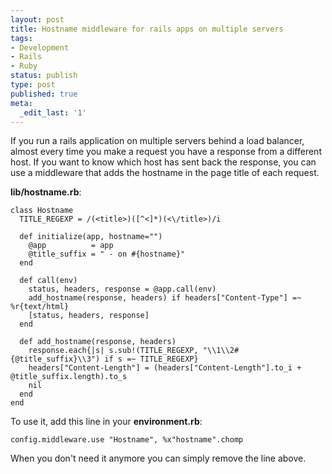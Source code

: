```yaml
---
layout: post
title: Hostname middleware for rails apps on multiple servers
tags:
- Development
- Rails
- Ruby
status: publish
type: post
published: true
meta:
  _edit_last: '1'
---
```

If you run a rails application on multiple servers behind a load balancer, almost every time you make a request you have a response from a different host. If you want to know which host has sent back the response, you can use a middleware that adds the hostname in the page title of each request.

<strong>lib/hostname.rb</strong>:

    class Hostname
      TITLE_REGEXP = /(<title>)([^<]*)(<\/title>)/i

      def initialize(app, hostname="")
        @app          = app
        @title_suffix = " - on #{hostname}"
      end

      def call(env)
        status, headers, response = @app.call(env)
        add_hostname(response, headers) if headers["Content-Type"] =~ %r{text/html}
        [status, headers, response]
      end

      def add_hostname(response, headers)
        response.each{|s| s.sub!(TITLE_REGEXP, "\\1\\2#{@title_suffix}\\3") if s =~ TITLE_REGEXP}
        headers["Content-Length"] = (headers["Content-Length"].to_i + @title_suffix.length).to_s
        nil
      end
    end

To use it, add this line in your <strong>environment.rb</strong>:

    config.middleware.use "Hostname", %x"hostname".chomp

When you don't need it anymore you can simply remove the line above.
